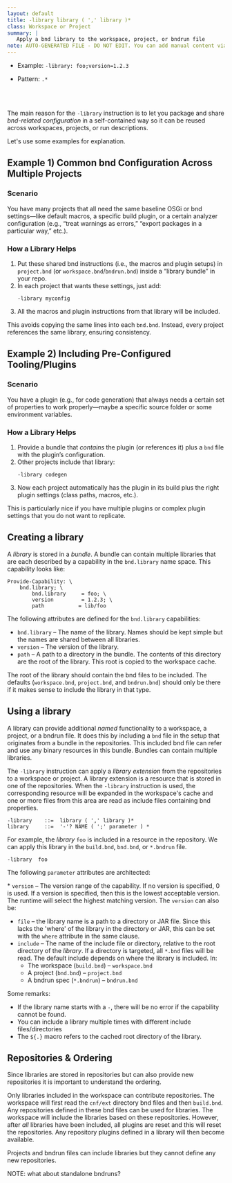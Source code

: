 ```yaml
---
layout: default
title: -library library ( ',' library )*
class: Workspace or Project
summary: |
   Apply a bnd library to the workspace, project, or bndrun file
note: AUTO-GENERATED FILE - DO NOT EDIT. You can add manual content via same filename in ext folder. 
---
```


- Example: `-library: foo;version=1.2.3`

- Pattern: `.*`

<!-- Manual content from: ext/library.md --><br /><br />

The main reason for the `-library` instruction is to let you package and share *bnd-related configuration* in a self-contained way so it can be reused across workspaces, projects, or run descriptions.

Let's use some examples for explanation.

## Example 1) Common bnd Configuration Across Multiple Projects

### Scenario

You have many projects that all need the same baseline OSGi or bnd settings—like default macros, a specific build plugin, or a certain analyzer configuration (e.g., “treat warnings as errors,” “export packages in a particular way,” etc.).

### How a Library Helps

1. Put these shared bnd instructions (i.e., the macros and plugin setups) in `project.bnd` (or `workspace.bnd`/`bndrun.bnd`) inside a “library bundle” in your repo.  
2. In each project that wants these settings, just add:
   ```
   -library myconfig
   ```
3. All the macros and plugin instructions from that library will be included.  

This avoids copying the same lines into each `bnd.bnd`. Instead, every project references the same library, ensuring consistency.


## Example 2) Including Pre-Configured Tooling/Plugins

### Scenario
You have a plugin (e.g., for code generation) that always needs a certain set of properties to work properly—maybe a specific source folder or some environment variables.

### How a Library Helps
1. Provide a bundle that *contains* the plugin (or references it) plus a `bnd` file with the plugin’s configuration.  
2. Other projects include that library:
   ```
   -library codegen
   ```
3. Now each project automatically has the plugin in its build plus the right plugin settings (class paths, macros, etc.).  

This is particularly nice if you have multiple plugins or complex plugin settings that you do not want to replicate.


## Creating a library

A _library_ is stored in a _bundle_. A bundle can contain multiple libraries that are each described by a
capability in the `bnd.library` name space. This capability looks like:

    Provide-Capability: \
        bnd.library; \
            bnd.library     = foo; \
            version         = 1.2.3; \
            path           = lib/foo 

The following attributes are defined for the `bnd.library` capabilities:

* `bnd.library` – The name of the library. Names should be kept simple but the names are shared between all libraries. 
* `version` – The version of the library.
* `path` – A path to a directory in the bundle. The contents of this directory are the root of the library. This root
  is copied to the workspace cache.

The root of the library should contain the bnd files to be included. The defaults (`workspace.bnd`, `project.bnd`, and 
`bndrun.bnd`) should only be there if it makes sense to include the library in that type.



## Using a library

A library can provide additional _named_ functionality to a workspace, a project, or a bndrun file. It does this by
including a `bnd` file in the setup that originates from a bundle in the repositories. This included bnd file
can refer and use any binary resources in this bundle.   Bundles can contain multiple libraries.

The `-library` instruction can apply a _library extension_ from the repositories to a workspace or project. A library
extension is a resource that is stored in one of the repositories. When the `-library` instruction is used, the corresponding resource
will be expanded in the workspace's cache and one or more files from this area are read as include files containing
bnd properties.

    -library    ::=  library ( ',' library )*
    library     ::=  '-'? NAME ( ';' parameter ) *        

For example, the _library_ `foo` is included in a resource in the repository. We can apply this library in the 
`build.bnd`, `bnd.bnd`, or `*.bndrun` file. 

    -library  foo

The following `parameter` attributes are architected:

* `version` – The version range of the capability. If no version is specified, 0 is used. If a version is specified, then
  this is the lowest acceptable version. The runtime will select the highest matching version. The `version` can also be:
  * `file` – the library name is a path to a directory or JAR file. Since this lacks the 'where' of the library in the
    directory or JAR, this can be set with the `where` attribute in the same clause.
* `include` – The name of the include file or directory, relative to the root directory of the _library_. If a directory 
  is targeted, all `*.bnd` files will be read. The default include depends on where the library is included. In:
   * The workspace (`build.bnd`) – `workspace.bnd` 
   * A project (`bnd.bnd`) – `project.bnd`
   * A bndrun spec (`*.bndrun`) – `bndrun.bnd` 

Some remarks:

* If the library name starts with a `-`, there will be no error if the capability cannot be found.
* You can include a library multiple times with different include files/directories
* The `${.}` macro refers to the cached root directory of the library.

## Repositories & Ordering

Since libraries are stored in repositories but can also provide new repositories it is important to 
understand the ordering.

Only libraries included in the workspace can contribute repositories. The workspace will first read the `cnf/ext`
directory bnd files and then `build.bnd`. Any repositories defined in these bnd files can be used for libraries.
The workspace will include the libraries based on these repositories. However, after _all_ libraries have
been included, all plugins are reset and this will reset the repositories. Any repository plugins defined
in a library will then become available.

Projects and bndrun files can include libraries but they cannot define any new repositories. 

NOTE: what about standalone bndruns? 
